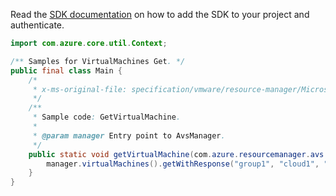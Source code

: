 Read the [SDK documentation](https://github.com/Azure/azure-sdk-for-java/blob/azure-resourcemanager-avs_1.0.0-beta.3/sdk/avs/azure-resourcemanager-avs/README.md) on how to add the SDK to your project and authenticate.

```java
import com.azure.core.util.Context;

/** Samples for VirtualMachines Get. */
public final class Main {
    /*
     * x-ms-original-file: specification/vmware/resource-manager/Microsoft.AVS/stable/2021-12-01/examples/VirtualMachines_Get.json
     */
    /**
     * Sample code: GetVirtualMachine.
     *
     * @param manager Entry point to AvsManager.
     */
    public static void getVirtualMachine(com.azure.resourcemanager.avs.AvsManager manager) {
        manager.virtualMachines().getWithResponse("group1", "cloud1", "cluster1", "vm-209", Context.NONE);
    }
}
```
